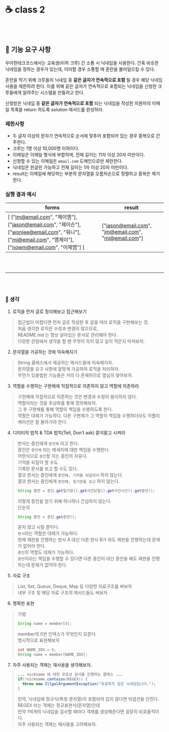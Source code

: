 # ☕ class 2

<br>
<br>

## 🚀 기능 요구 사항

우아한테크코스에서는 교육생(이하 크루) 간 소통 시 닉네임을 사용한다. 간혹 비슷한 닉네임을 정하는 경우가 있는데, 이러할 경우 소통할 때 혼란을 불러일으킬 수 있다.

혼란을 막기 위해 크루들의 닉네임 중 **같은 글자가 연속적으로 포함** 될 경우 해당 닉네임 사용을 제한하려 한다. 이를 위해 같은 글자가 연속적으로 포함되는 닉네임을 신청한 크루들에게 알려주는 시스템을 만들려고
한다.

신청받은 닉네임 중 **같은 글자가 연속적으로 포함** 되는 닉네임을 작성한 지원자의 이메일 목록을 return 하도록 solution 메서드를 완성하라.

### 제한사항

- 두 글자 이상의 문자가 연속적으로 순서에 맞추어 포함되어 있는 경우 중복으로 간주한다.
- 크루는 1명 이상 10,000명 이하이다.
- 이메일은 이메일 형식에 부합하며, 전체 길이는 11자 이상 20자 미만이다.
- 신청할 수 있는 이메일은 `email.com` 도메인으로만 제한한다.
- 닉네임은 한글만 가능하고 전체 길이는 1자 이상 20자 미만이다.
- result는 이메일에 해당하는 부분의 문자열을 오름차순으로 정렬하고 중복은 제거한다.

### 실행 결과 예시

| forms                                                                                                                                   | result                                              |
|-----------------------------------------------------------------------------------------------------------------------------------------|-----------------------------------------------------|
| [ ["jm@email.com", "제이엠"], ["jason@email.com", "제이슨"], ["woniee@email.com", "워니"], ["mj@email.com", "엠제이"], ["nowm@email.com", "이제엠"] ] | ["jason@email.com", "jm@email.com", "mj@email.com"] |

<br>
<br>


---


<br>
<br>

### 🤔 생각

1. 로직을 먼저 글로 정리해보고 접근해보기

> 접근법이 어렵다면 먼저 글로 작성한 후 글을 따라 로직을 구현해보는 것.<br>
> 처음 생각한 로직은 수정과 변경이 많으므로,<br>
> README.md 는 항상 살아있는 문서로 관리해야 한다.<br>
> 다양한 관점에서 생각을 할 땐 무엇이 득이 많고 실이 적은지 따져보자.<br>

2. 문자열을 가공하는 것에 익숙해지기

> String 클래스에서 제공하는 메서드들에 익숙해지자.<br>
> 문자열을 요구 사항에 알맞게 가공하여 로직을 처리하자.<br>
> 무언가 있을법한 기능들은 거의 다 존재하므로 열심히 찾아보자.<br>

3. 역할을 수행하는 구현체에 직접적으로 의존하지 않고 역할에 의존하라

> 구현체에 직접적으로 의존하는 것은 변경과 수정이 용이하지 않다.<br>
> 역할이라는 것을 추상화를 통해 정의해보자.<br>
> 그 후 구현체를 통해 역할의 책임을 수행하도록 한다.<br>
> 역할은 대체가 가능하다. 다른 구현체가 그 역할의 책임을 수행하더라도 어플리케이션은 잘 돌아가야 한다.<br>

4. 디미터의 법칙 & TDA 법칙(Tell, Don't ask) 묻지말고 시켜라

> 판사는 증인에게 `증언해` 라고 한다.<br>
> 증인은 `증언해` 라는 메세지에 대한 책임을 수행한다.<br>
> 어떤식으로 `증언`할 지는 증인의 자유다.<br>
> 기억을 되짚어 할 수도<br>
> 기록된 문서를 보고 할 수도 있다.<br>
> 결코 판사는 증인에게 `증언해, 기억을 되짚어서` 하지 않는다.<br>
> 결코 판사는 증인에게 `증언해, 일기장을 보고` 하지 않는다.<br>
> ```java
> String 증언 = 증인.get일기장().get사건당일().get사건시간().get증언();
> ```
> 이렇게 증언을 얻기 위해 하나하나 간섭하지 않는다.<br>
> 단순히
> ```java
> String 증언 = 증인.get증언();
> ```
> 묻지 않고 시킬 뿐이다.<br>
> `판사`라는 역할은 대체가 가능하다.<br>
> 현재 재판을 진행하는 판사 A 대신 다른 판사 B가 와도 재판을 진행하는데 문제가 없어야 한다.<br>
> `증인`의 역할도 대체가 가능하다.<br>
> `증언`이라는 책임을 수행할 수 있다면 다른 증인이 대신 증언을 해도 재판을 진행하는데 문제가 없어야 한다.<br>


5. 자료 구조

> List, Set, Queue, Deque, Map 등 다양한 자료구조를 써보자<br>
> 내부 구조 및 해당 자료 구조의 메서드들도 써보자<br>

6. 명확한 표현

> 가령
> ```java
> String name = member[0];
> ```
> member의 0번 인덱스가 무엇인지 모른다.<br>
> 명시적으로 표현해보자<br>
> ```java
> int NAME_IDX = 0;
> String name = member[NAME_IDX];
> ```


7. 자주 사용되는 객체는 재사용을 생각해보자.
> ```java
> ... nickname 에 대한 유효성 검사를 진행하는 클래스 ...
> if(!nickname.contains(REGEX)) {
>   throw new IllgalArgumentException("유효하지 않은 닉네임입니다.");
> }
> ```
> 만약, 닉네임에 정규식(특정 문자열)이 포함되어 있지 않다면 익셉션을 던진다.<br>
> REGEX 라는 객체는 정규표현식(문자열)인데<br>
> 만약 1억개의 닉네임을 검사할 때마다 객체를 생성해준다면 굉장히 비효율적이다.<br>
> 자주 사용되는 객체는 재사용을 고려해보자.